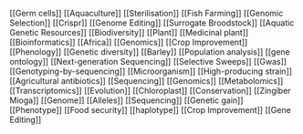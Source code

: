 [[Germ cells]]
[[Aquaculture]]
[[Sterilisation]]
[[Fish Farming]]
[[Genomic Selection]]
[[Crispr]]
[[Genome Editing]]
[[Surrogate Broodstock]]
[[Aquatic Genetic Resources]]
[[Biodiversity]]
[[Plant]]
[[Medicinal plant]]
[[Bioinformatics]]
[[Africa]]
[[Genomics]]
[[Crop Improvement]]
[[Phenology]]
[[Genetic diversity]]
[[Barley]]
[[Population analysis]]
[[gene ontology]]
[[Next-generation Sequencing]]
[[Selective Sweeps]]
[[Gwas]]
[[Genotyping-by-sequencing]]
[[Microorganism]]
[[High-producing strain]]
[[Agricultural antibiotics]]
[[Sequencing]]
[[Genomics]]
[[Metabolomics]]
[[Transcriptomics]]
[[Evolution]]
[[Chloroplast]]
[[Conservation]]
[[Zingiber Mioga]]
[[Genome]]
[[Alleles]]
[[Sequencing]]
[[Genetic gain]]
[[Phenotype]]
[[Food security]]
[[haplotype]]
[[Crop Improvement]]
[[Gene Editing]]
